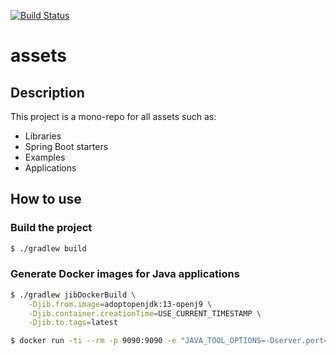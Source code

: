 [![Build Status](https://travis-ci.com/julb/assets.svg?token=NrPG3HkqVTG4JHmZ7BhS&branch=develop)](https://travis-ci.com/julb/assets)

# assets

## Description

This project is a mono-repo for all assets such as:
* Libraries
* Spring Boot starters
* Examples
* Applications

## How to use

### Build the project

```bash
$ ./gradlew build
```

### Generate Docker images for Java applications
```bash
$ ./gradlew jibDockerBuild \
    -Djib.from.image=adoptopenjdk:13-openj9 \
    -Djib.container.creationTime=USE_CURRENT_TIMESTAMP \
    -Djib.to.tags=latest

$ docker run -ti --rm -p 9090:9090 -e "JAVA_TOOL_OPTIONS=-Dserver.port=9090" <api-name>[:<api-version>]
```

